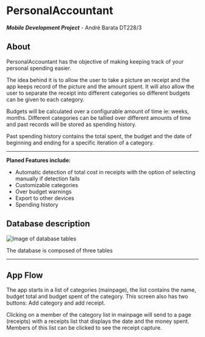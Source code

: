 # PersonalAccountant
**_Mobile Development Project_** - André Barata DT228/3


## About
PersonalAccountant has the objective of making keeping track of your personal spending easier.

The idea behind it is to allow the user to take a picture an receipt and the app keeps record of the picture and the amount spent. It will also allow the user to separate the receipt into different categories so different budgets can be given to each category.

Budgets will be calculated over a configurable amount of time ie: weeks, months. Different categories can be tallied over different amounts of time and past records will be stored as spending history.

Past spending history contains the total spent, the budget and the date of beginning and ending for a specific iteration of a category.

---

**Planed Features include:**
* Automatic detection of total cost in receipts
with the option of selecting manually if detection fails
* Customizable categories
* Over budget warnings
* Export to other devices
* Spending history



<!--\pagebreak -->

## Database description


![Image of database tables](README_images/PersonalAccountant.png)

The database is composed of three tables

---

## App Flow

The app starts in a list of categories (mainpage), the list contains the name, budget total and budget spent of the category. This screen also has two buttons: Add category and add receipt.

Clicking on a member of the category list in mainpage will send to a page (receipts) with a receipts list that displays the date and the money spent. Members of this list can be clicked to see the receipt capture.
